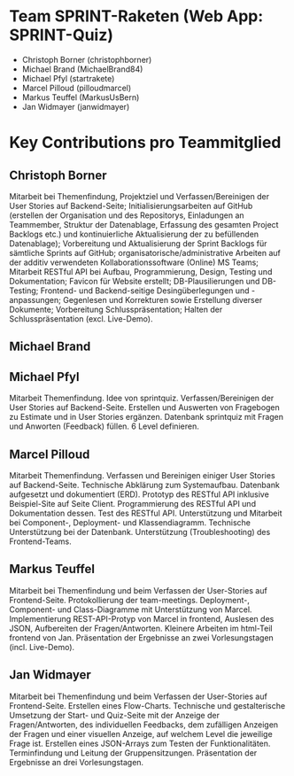 # Team SPRINT-Raketen (Web App: SPRINT-Quiz)
- Christoph Borner (christophborner)
- Michael	Brand (MichaelBrand84)
- Michael	Pfyl (startrakete)
- Marcel Pilloud (pilloudmarcel)
- Markus Teuffel (MarkusUsBern)
- Jan	Widmayer (janwidmayer)


# Key Contributions pro Teammitglied

## Christoph Borner
Mitarbeit bei Themenfindung, Projektziel und Verfassen/Bereinigen der User Stories auf Backend-Seite; Initialisierungsarbeiten auf GitHub (erstellen der Organisation und des Repositorys, Einladungen an Teammember, Struktur der Datenablage, Erfassung des gesamten Project Backlogs etc.) und kontinuierliche Aktualisierung der zu befüllenden Datenablage); Vorbereitung und Aktualisierung der Sprint Backlogs für sämtliche Sprints auf GitHub; organisatorische/administrative Arbeiten auf der additiv verwendeten Kollaborationssoftware (Online) MS Teams; Mitarbeit RESTful API bei Aufbau, Programmierung, Design, Testing und Dokumentation; Favicon für Website erstellt; DB-Plausilierungen und DB-Testing; Frontend- und Backend-seitige Desingüberlegungen und -anpassungen; Gegenlesen und Korrekturen sowie Erstellung diverser Dokumente; Vorbereitung Schlusspräsentation; Halten der Schlusspräsentation (excl. Live-Demo).

## Michael Brand


## Michael Pfyl
Mitarbeit Themenfindung. Idee von sprintquiz. Verfassen/Bereinigen der User Stories auf Backend-Seite. Erstellen und Auswerten von Fragebogen zu Estimate und in User Stories ergänzen. Datenbank sprintquiz mit Fragen und Anworten (Feedback) füllen. 6 Level definieren. 


## Marcel Pilloud
Mitarbeit Themenfindung. Verfassen und Bereinigen einiger User Stories auf Backend-Seite. Technische Abklärung zum Systemaufbau. Datenbank aufgesetzt und dokumentiert (ERD). Prototyp des RESTful API inklusive Beispiel-Site auf Seite Client. Programmierung des RESTful API und Dokumentation dessen. Test des RESTful API. Unterstützung und Mitarbeit bei Component-, Deployment- und Klassendiagramm. Technische Unterstützung bei der Datenbank. Unterstützung (Troubleshooting) des Frontend-Teams.


## Markus Teuffel
Mitarbeit bei Themenfindung und beim Verfassen der User-Stories auf Frontend-Seite. Protokollierung der team-meetings. Deployment-, Component- und Class-Diagramme mit Unterstützung von Marcel. Implementierung REST-API-Protyp von Marcel in frontend, Auslesen des JSON, Aufbereiten der Fragen/Antworten. Kleinere Arbeiten im html-Teil frontend von Jan. Präsentation der Ergebnisse an zwei Vorlesungstagen (incl. Live-Demo). 

## Jan Widmayer
Mitarbeit bei Themenfindung und beim Verfassen der User-Stories auf Frontend-Seite. Erstellen eines Flow-Charts. Technische und gestalterische Umsetzung der Start- und Quiz-Seite mit der Anzeige der Fragen/Antworten, des individuellen Feedbacks, dem zufälligen Anzeigen der Fragen und einer visuellen Anzeige, auf welchem Level die jeweilige Frage ist. Erstellen eines JSON-Arrays zum Testen der Funktionalitäten. Terminfindung und Leitung der Gruppensitzungen. Präsentation der Ergebnisse an drei Vorlesungstagen. 
